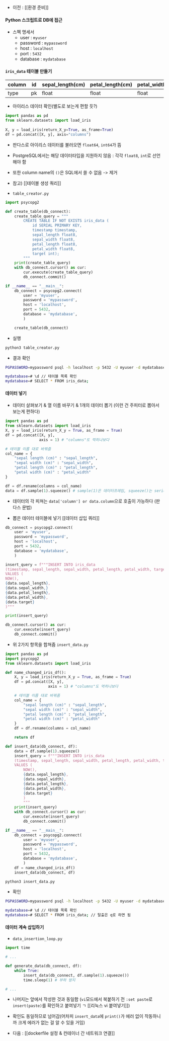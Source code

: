 - 이전 : [[환경 준비]]

#### Python 스크립트로 DB에 접근

- 스펙 명세서
	-   user : `myuser`
	-   password : `mypassword`
	-   host : `localhost`
	-   port : `5432`
	-   database : `mydatabase`


#### `iris_data` 테이블 만들기
| column | id  | sepal_length(cm) | petal_length(cm) | petal_width(cm) | target |
| ------ | --- | ---------------- | ---------------- | --------------- | ------ |
| type   | pk  | float            | float            | float           | int       |

- 아이리스 데이터 확인(별도로 보는게 편할 듯?)
```python
import pandas as pd  
from sklearn.datasets import load_iris  
  
X, y = load_iris(return_X_y=True, as_frame=True)  
df = pd.concat([X, y], axis="columns")
```

- 판다스로 아이리스 데이터를 불러오면 `float64`, `int64`가 뜸
- PostgreSQL에서는 해당 데이터타입을 지원하지 않음 : 각각 `float8`, `int`로 선언해야 함
- 또한 column name의 `()`은 SQL에서 쓸 수 없음 -> 제거
- 참고) [[테이블 생성 쿼리]]

- `table_creator.py`
```python
import psycopg2

def create_table(db_connect):
	create_table_query = """
		CREATE TABLE IF NOT EXISTS iris_data (
			id SERIAL PRIMARY KEY,
			timestamp timestamp,
			sepal_length float8,
			sepal_width float8,
			petal_length float8,
			petal_width float8,
			target int);
		"""
	print(create_table_query)
	with db_connect.cursor() as cur:
		cur.execute(create_table_query)
		db_connect.commit()

if __name__ == "__main__":
	db_connect = psycopg2.connect(
		user = 'myuser',
		password = 'mypassword',
		host = 'localhost',
		port = 5432,
		database = 'mydatabase',
		)

	create_table(db_connect)
```

- 실행
```sh
python3 table_creator.py
```

- 결과 확인
```sh
PGPASSWORD=mypassword psql -h localhost -p 5432 -U myuser -d mydatabase

mydatabase=# \d // 테이블 목록 확인
mydatabase=# SELECT * FROM iris_data;
```

#### 데이터 넣기
- 데이터 살펴보기 & 열 이름 바꾸기 & 1개의 데이터 뽑기 (이런 건 주피터로 뽑아서 보는게 편하다)
```python
import pandas as pd
from sklearn.datasets import load_iris
X, y = load_iris(return_X_y = True, as_frame = True)
df = pd.concat([X, y], 
               axis = 1) # "columns"도 먹히나보다

# 테이블 이름 대로 바꿔줌
col_name = {
    "sepal length (cm)" : "sepal_length",
    "sepal width (cm)" : "sepal_width",
    "petal length (cm)" : "petal_length",
    "petal width (cm)" : "petal_width"
}

df = df.rename(columns = col_name)
data = df.sample(1).squeeze() # sample(1)은 데이터프레임, squeeze()는 series
```
- 데이터의 각 피쳐는 `data['column'] or data.column`으로 호출이 가능하다 (판다스 문법)

- 뽑은 데이터 테이블에 넣기 [[데이터 삽입 쿼리]]
```python
db_connect = psycopg2.connect(
	user = 'myuser',
	password = 'mypassword',
	host = 'localhost',
	port = 5432,
	database = 'mydatabase',
	)

insert_query = f"""INSERT INTO iris_data 
(timestamp, sepal_length, sepal_width, petal_length, petal_width, target)
VALUES (
NOW(),
{data.sepal_length},
{data.sepal_width,}
{data.petal_length},
{data.petal_width},
{data.target}
)"""

print(insert_query)

db_connect.cursor() as cur:
	cur.execute(insert_query)
	db_connect.commit()
```

- 위 2가지 항목을 합쳐줌 `insert_data.py`
```python
import pandas as pd
import psycopg2
from sklearn.datasets import load_iris

def name_changed_iris_df():
	X, y = load_iris(return_X_y = True, as_frame = True)
	df = pd.concat([X, y], 
	               axis = 1) # "columns"도 먹히나보다

	# 테이블 이름 대로 바꿔줌
	col_name = {
	    "sepal length (cm)" : "sepal_length",
	    "sepal width (cm)" : "sepal_width",
	    "petal length (cm)" : "petal_length",
	    "petal width (cm)" : "petal_width"
	}
	df = df.rename(columns = col_name)

	return df

def insert_data(db_connect, df):
	data = df.sample(1).squeeze()
	insert_query = f"""INSERT INTO iris_data 
	(timestamp, sepal_length, sepal_width, petal_length, petal_width, target)
	VALUES (
		NOW(),
		{data.sepal_length},
		{data.sepal_width},
		{data.petal_length},
		{data.petal_width},
		{data.target}
		)
		"""
	print(insert_query)
	with db_connect.cursor() as cur:
		cur.execute(insert_query)
		db_connect.commit()

if __name__ == "__main__":
	db_connect = psycopg2.connect(
		user = 'myuser',
		password = 'mypassword',
		host = 'localhost',
		port = 5432,
		database = 'mydatabase',
		)
	df = name_changed_iris_df()
	insert_data(db_connect, df)
```

```sh
python3 insert_data.py
```

- 확인
```sh
PGPASSWORD=mypassword psql -h localhost -p 5432 -U myuser -d mydatabase

mydatabase=# \d // 테이블 목록 확인
mydatabase=# SELECT * FROM iris_data; // 탈출은 q로 하면 됨
```

#### 데이터 계속 삽입하기

- `data_insertion_loop.py`
```python
import time

# ...

def generate_data(db_connect, df):
    while True:
        insert_data(db_connect, df.sample(1).squeeze())
        time.sleep(1) # 부하 방지

# ...
```

- 나머지는 앞에서 작성한 것과 동일함 (`vi`모드에서 복붙하기 전 `:set paste`로 `insert(paste)`를 확인하고 붙여넣기 ㄱ [[리눅스 vi 붙여넣기]])
- 확인도 동일하므로 넘어감(어차피 `insert_data`에 `print()`가 에러 없이 작동하니까 크게 에러가 없는 걸 알 수 있을 거임)

- 다음 : [[dockerfile 설정 & 컨테이너 간 네트워크 연결]]